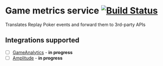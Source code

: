 # Game metrics service [![Build Status](https://semaphoreci.com/api/v1/projects/d5505766-a62a-42b6-9098-089733d96265/516903/badge.svg)](https://semaphoreci.com/paulgould/metrics)

Translates Replay Poker events and forward them to 3rd-party APIs

## Integrations supported

  - [ ] [GameAnalytics](http://www.gameanalytics.com) - **in progress**
  - [ ] [Amplitude](http://www.amplitude.com) - **in progress**

